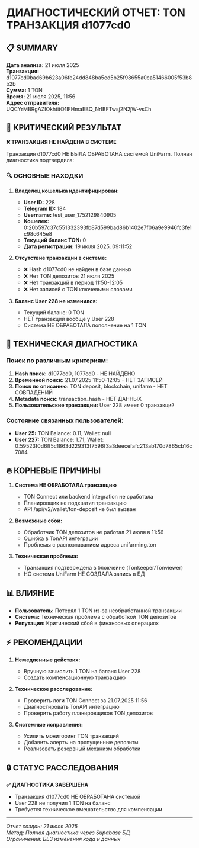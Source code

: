 # ДИАГНОСТИЧЕСКИЙ ОТЧЕТ: TON ТРАНЗАКЦИЯ d1077cd0

## 📋 SUMMARY
**Дата анализа:** 21 июля 2025  
**Транзакция:** d1077cd0bad69b623a06fe24dd848ba5ed5b25f98655a0ca51466005f53b8b2b  
**Сумма:** 1 TON  
**Время:** 21 июля 2025, 11:56  
**Адрес отправителя:** UQCYrMBRgAZIOkhtitO1IFHmaEBQ_NrIBFTwsj2N2jW-vsCh  

## 🚨 КРИТИЧЕСКИЙ РЕЗУЛЬТАТ

**❌ ТРАНЗАКЦИЯ НЕ НАЙДЕНА В СИСТЕМЕ**

Транзакция d1077cd0 НЕ БЫЛА ОБРАБОТАНА системой UniFarm. Полная диагностика подтвердила:

### 🔍 ОСНОВНЫЕ НАХОДКИ

1. **Владелец кошелька идентифицирован:**
   - **User ID:** 228
   - **Telegram ID:** 184
   - **Username:** test_user_1752129840905
   - **Кошелек:** 0:20b597c37c551332393fb87d599bad86b1402e7f06a9e9946fc3fe1c98c645e8
   - **Текущий баланс TON:** 0
   - **Дата регистрации:** 19 июля 2025, 09:11:52

2. **Отсутствие транзакции в системе:**
   - ❌ Hash d1077cd0 не найден в базе данных
   - ❌ Нет TON депозитов 21 июля 2025
   - ❌ Нет транзакций в период 11:50-12:05
   - ❌ Нет записей с TON ключевыми словами

3. **Баланс User 228 не изменился:**
   - Текущий баланс: 0 TON
   - НЕТ транзакций вообще у User 228
   - Система НЕ ОБРАБОТАЛА пополнение на 1 TON

## 🔧 ТЕХНИЧЕСКАЯ ДИАГНОСТИКА

### Поиск по различным критериям:
1. **Hash поиск:** d1077cd0, 1077cd0 - НЕ НАЙДЕНО
2. **Временной поиск:** 21.07.2025 11:50-12:05 - НЕТ ЗАПИСЕЙ
3. **Поиск по описанию:** TON deposit, blockchain, unifarm - НЕТ СОВПАДЕНИЙ
4. **Metadata поиск:** transaction_hash - НЕТ ДАННЫХ
5. **Пользовательские транзакции:** User 228 имеет 0 транзакций

### Состояние связанных пользователей:
- **User 25:** TON Balance: 0.11, Wallet: null
- **User 227:** TON Balance: 1.71, Wallet: 0:59523f0d6ff5c1863d229313f7596f3a3deecefafc213ab170d7865cb16c7084

## 🔥 КОРНЕВЫЕ ПРИЧИНЫ

1. **Система НЕ ОБРАБОТАЛА транзакцию**
   - TON Connect или backend integration не сработала
   - Планировщик не подхватил транзакцию
   - API /api/v2/wallet/ton-deposit не был вызван

2. **Возможные сбои:**
   - Обработчик TON депозитов не работал 21 июля в 11:56
   - Ошибка в TonAPI интеграции
   - Проблемы с распознаванием адреса unifarming.ton

3. **Техническая проблема:**
   - Транзакция подтверждена в блокчейне (Tonkeeper/Tonviewer)
   - НО система UniFarm НЕ СОЗДАЛА запись в БД

## 📊 ВЛИЯНИЕ

- **Пользователь:** Потерял 1 TON из-за необработанной транзакции
- **Система:** Техническая проблема с обработкой TON депозитов
- **Репутация:** Критический сбой в финансовых операциях

## ⚡ РЕКОМЕНДАЦИИ

1. **Немедленные действия:**
   - Вручную зачислить 1 TON на баланс User 228
   - Создать компенсационную транзакцию

2. **Техническое расследование:**
   - Проверить логи TON Connect за 21.07.2025 11:56
   - Диагностировать TonAPI интеграцию
   - Проверить работу планировщиков TON депозитов

3. **Системные исправления:**
   - Усилить мониторинг TON транзакций
   - Добавить алерты на пропущенные депозиты
   - Реализовать резервный механизм обработки

## 🔒 СТАТУС РАССЛЕДОВАНИЯ

**✅ ДИАГНОСТИКА ЗАВЕРШЕНА**
- Транзакция d1077cd0 НЕ ОБРАБОТАНА системой
- User 228 не получил 1 TON на баланс
- Требуется техническое вмешательство для компенсации

---
*Отчет создан: 21 июля 2025*  
*Метод: Полная диагностика через Supabase БД*  
*Ограничения: БЕЗ изменения кода и данных*